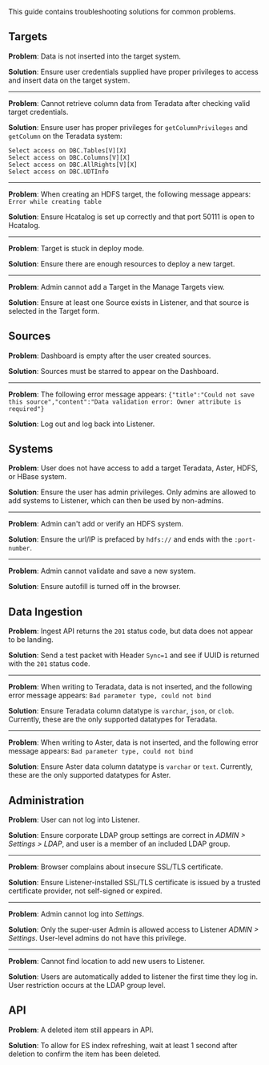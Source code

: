 This guide contains troubleshooting solutions for common problems.

## Targets
__Problem__:
Data is not inserted into the target system.

__Solution__:
Ensure user credentials supplied have proper privileges to access and insert data on the target system. 

---
__Problem__:
Cannot retrieve column data from Teradata after checking valid target credentials.

__Solution__:
Ensure user has proper privileges for `getColumnPrivileges`
and `getColumn` on the Teradata system:

```
Select access on DBC.Tables[V][X]
Select access on DBC.Columns[V][X]
Select access on DBC.AllRights[V][X]
Select access on DBC.UDTInfo
```
---
__Problem__:
When creating an HDFS target, the following message appears: `Error while creating table`

__Solution__:
Ensure Hcatalog is set up correctly and that port 50111 is open to Hcatalog.

---
__Problem__:
Target is stuck in deploy mode.

__Solution__:
Ensure there are enough resources to deploy a new target.

---
__Problem__:
Admin cannot add a Target in the Manage Targets view.

__Solution__:
Ensure at least one Source exists in Listener, and that source is selected in the Target form.

## Sources
__Problem__:
Dashboard is empty after the user created sources.

__Solution__:
Sources must be starred to appear on the Dashboard.

---
__Problem__:
The following error message appears: `{"title":"Could not save this source","content":"Data validation error: Owner attribute is required"}`

__Solution__:
Log out and log back into Listener.

## Systems
__Problem__:
User does not have access to add a target Teradata, Aster, HDFS, or HBase system.

__Solution__:
Ensure the user has admin privileges.  Only admins are allowed to add systems to Listener, which can then be used by non-admins.

---
__Problem__:
Admin can't add or verify an HDFS system.

__Solution__:
Ensure the url/IP is prefaced by `hdfs://` and ends with the `:port-number`.

---
__Problem__:
Admin cannot validate and save a new system.

__Solution__:
Ensure autofill is turned off in the browser.


## Data Ingestion
__Problem__:
Ingest API returns the `201` status code, but data does not appear to be landing.

__Solution__:
Send a test packet with Header `Sync=1` and see if UUID is returned with the `201` status code.

---
__Problem__:
When writing to Teradata, data is not inserted, and the following error message appears: `Bad parameter type, could not bind`

__Solution__:
Ensure Teradata column datatype is `varchar`, `json`, or `clob`.  Currently, these are the only supported datatypes for Teradata.

---
__Problem__:
When writing to Aster, data is not inserted, and the following error message appears: `Bad parameter type, could not bind`

__Solution__:
Ensure Aster data column datatype is `varchar` or `text`.  Currently, these are the only supported datatypes for Aster.

## Administration
__Problem__:
User can not log into Listener.

__Solution__:
Ensure corporate LDAP group settings are correct in _ADMIN > Settings > LDAP_, and user is a member of an included LDAP group.

---
__Problem__:
Browser complains about insecure SSL/TLS certificate.

__Solution__:
Ensure Listener-installed SSL/TLS certificate is issued by a trusted certificate provider, not self-signed or expired.

---
__Problem__:
Admin cannot log into _Settings_.

__Solution__:
Only the super-user Admin is allowed access to Listener _ADMIN > Settings_.  User-level admins do not have this privilege.

---
__Problem__:
Cannot find location to add new users to Listener.

__Solution__:
Users are automatically added to listener the first time they log in.  User restriction occurs at the LDAP group level.

## API
__Problem__:
A deleted item still appears in API.

__Solution__:
To allow for ES index refreshing, wait at least 1 second after deletion to confirm the item has been deleted.
